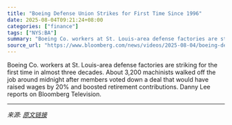 ```yaml
---
title: "Boeing Defense Union Strikes for First Time Since 1996"
date: 2025-08-04T09:21:24+08:00
categories: ["finance"]
tags: ["NYS:BA"]
summary: "Boeing Co. workers at St. Louis-area defense factories are striking for the first time in almost three decades. About 3,200 machinists walked off the job around midnight after members voted down a dea"
source_url: "https://www.bloomberg.com/news/videos/2025-08-04/boeing-defense-union-strikes-for-first-time-since-1996-video"
---
```


Boeing Co. workers at St. Louis-area defense factories are striking for the first time in almost three decades. About 3,200 machinists walked off the job around midnight after members voted down a deal that would have raised wages by 20% and boosted retirement contributions. Danny Lee reports on Bloomberg Television.

---

*来源: [原文链接](https://www.bloomberg.com/news/videos/2025-08-04/boeing-defense-union-strikes-for-first-time-since-1996-video)*
